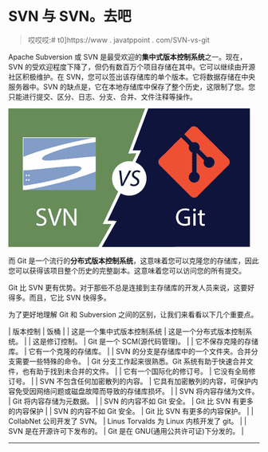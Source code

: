 # SVN 与 SVN。去吧

> 哎哎哎:# t0]https://www . javatppoint . com/SVN-vs-git

Apache Subversion 或 SVN 是最受欢迎的**集中式版本控制系统**之一。现在，SVN 的受欢迎程度下降了，但仍有数百万个项目存储在其中。它可以继续由开源社区积极维护。在 SVN，您可以签出该存储库的单个版本。它将数据存储在中央服务器中。SVN 的缺点是，它在本地存储库中保存了整个历史，这限制了您。您只能进行提交、区分、日志、分支、合并、文件注释等操作。

![SVN vs Git](img/dca0abb1a54da5e42ea18c0bbd87d1cf.png)

而 Git 是一个流行的**分布式版本控制系统**，这意味着您可以克隆您的存储库，因此您可以获得该项目整个历史的完整副本。这意味着您可以访问您的所有提交。

Git 比 SVN 更有优势。对于那些不总是连接到主存储库的开发人员来说，这要好得多。而且，它比 SVN 快得多。

为了更好地理解 Git 和 Subversion 之间的区别，让我们来看看以下几个重要点。

| 版本控制 | 饭桶 |
| 这是一个集中式版本控制系统 | 这是一个分布式版本控制系统。 |
| 这是修订控制。 | Git 是一个 SCM(源代码管理)。 |
| 它不保存克隆的存储库。 | 它有一个克隆的存储库。 |
| SVN 的分支是存储库中的一个文件夹。合并分支需要一些特殊的命令。 | Git 分支工作起来很熟悉。Git 系统有助于快速合并文件，也有助于找到未合并的文件。 |
| 它有一个国际化的修订号。 | 它没有全局修订号。 |
| SVN 不包含任何加密散列的内容。 | 它具有加密散列的内容，可保护内容免受因网络问题或磁盘故障而导致的存储库损坏。 |
| SVN 将内容存储为文件。 | Git 将内容存储为元数据。 |
| SVN 的内容不如 Git 安全。 | Git 比 SVN 有更多的内容保护 |
| SVN 的内容不如 Git 安全。 | Git 比 SVN 有更多的内容保护。 |
| CollabNet 公司开发了 SVN。 | Linus Torvalds 为 Linux 内核开发了 git。 |
| SVN 是在开源许可下发布的。 | Git 是在 GNU(通用公共许可证)下分发的。 |

* * *